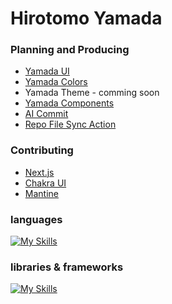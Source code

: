 # Hirotomo Yamada

### Planning and Producing

- [Yamada UI](https://github.com/hirotomoyamada/yamada-ui)
- [Yamada Colors](https://github.com/hirotomoyamada/yamada-colors)
- Yamada Theme - comming soon
- [Yamada Components](https://github.com/hirotomoyamada/yamada-components)
- [AI Commit](https://github.com/hirotomoyamada/ai-commit)
- [Repo File Sync Action](https://github.com/hirotomoyamada/repo-file-sync-action)

### Contributing

- [Next.js](https://github.com/vercel/next.js)
- [Chakra UI](https://github.com/chakra-ui/chakra-ui)
- [Mantine](https://github.com/mantinedev/mantine)

### languages

[![My Skills](https://skillicons.dev/icons?i=js,ts,nodejs,php,mysql,html,css,sass)](https://skillicons.dev)

### libraries & frameworks

[![My Skills](https://skillicons.dev/icons?i=react,redux,nextjs,vue,nuxtjs,emotion,materialui,tailwind,gulp,jquery,wordpress,laravel,vite,rollupjs,babel,jest,docker,firebase,webpack,figma,ai,ps,xd)](https://skillicons.dev)
